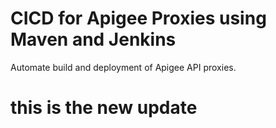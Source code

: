 # CICD for Apigee Proxies using Maven and Jenkins
Automate build and deployment of Apigee API proxies.

# this is the new update